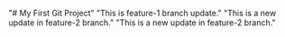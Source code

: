"# My First Git Project" 
"This is feature-1 branch update." 
"This is a new update in feature-2 branch." 
"This is a new update in feature-2 branch." 
